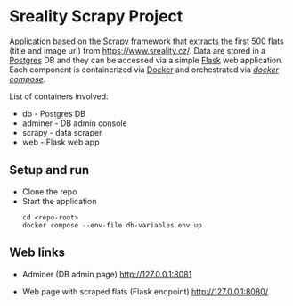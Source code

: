 # Sreality Scrapy Project

Application based on the [Scrapy](https://scrapy.org/) framework that extracts the first 500 flats (title and image url) from https://www.sreality.cz/.
Data are stored in a [Postgres](https://www.postgresql.org/) DB and they can be accessed via a simple [Flask](https://flask.palletsprojects.com/en/3.0.x/) web application.
Each component is containerized via [Docker](https://docs.docker.com/) and orchestrated via [*docker compose*](https://docs.docker.com/compose/).

List of containers involved:
- db - Postgres DB
- adminer - DB admin console
- scrapy - data scraper
- web - Flask web app

## Setup and run

- Clone the repo
- Start the application
    ```
    cd <repo-root>
    docker compose --env-file db-variables.env up
    ```

## Web links

- Adminer (DB admin page) http://127.0.0.1:8081

- Web page with scraped flats (Flask endpoint) http://127.0.0.1:8080/

